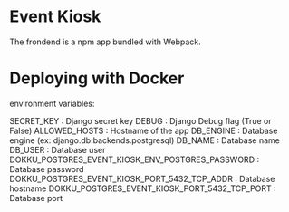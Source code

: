 Event Kiosk
========================

The frondend is a npm app bundled with Webpack.


Deploying with Docker
=======================

environment variables:

SECRET_KEY : Django secret key
DEBUG : Django Debug flag (True or False)
ALLOWED_HOSTS : Hostname of the app
DB_ENGINE : Database engine (ex: django.db.backends.postgresql)
DB_NAME : Database name
DB_USER : Database user
DOKKU_POSTGRES_EVENT_KIOSK_ENV_POSTGRES_PASSWORD : Database password
DOKKU_POSTGRES_EVENT_KIOSK_PORT_5432_TCP_ADDR : Database hostname
DOKKU_POSTGRES_EVENT_KIOSK_PORT_5432_TCP_PORT : Database port
